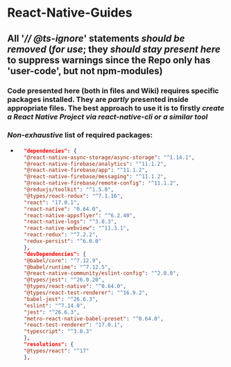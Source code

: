 # React-Native-Guides

## All '_// @ts-ignore_' statements _should be removed_ (_for use_; they _should stay present here_ to suppress warnings since the Repo only has 'user-code', but not npm-modules)


### Code presented here (both in files and Wiki) requires specific packages installed. They are _partly_ presented inside appropriate files. The best approach to use it is to firstly _create a React Native Project via react-native-cli or a similar tool_

### _Non-exhaustive_ list of required packages:
* ```json
    "dependencies": {
    "@react-native-async-storage/async-storage": "^1.14.1",
    "@react-native-firebase/analytics": "^11.1.2",
    "@react-native-firebase/app": "^11.1.2",
    "@react-native-firebase/messaging": "^11.1.2",
    "@react-native-firebase/remote-config": "^11.1.2",
    "@reduxjs/toolkit": "^1.5.0",
    "@types/react-redux": "^7.1.16",
    "react": "17.0.1",
    "react-native": "0.64.0",
    "react-native-appsflyer": "^6.2.40",
    "react-native-logs": "^3.0.3",
    "react-native-webview": "^11.3.1",
    "react-redux": "^7.2.2",
    "redux-persist": "^6.0.0"
    },
    "devDependencies": {
    "@babel/core": "^7.12.9",
    "@babel/runtime": "^7.12.5",
    "@react-native-community/eslint-config": "^2.0.0",
    "@types/jest": "^26.0.20",
    "@types/react-native": "^0.64.0",
    "@types/react-test-renderer": "^16.9.2",
    "babel-jest": "^26.6.3",
    "eslint": "^7.14.0",
    "jest": "^26.6.3",
    "metro-react-native-babel-preset": "^0.64.0",
    "react-test-renderer": "17.0.1",
    "typescript": "^3.8.3"
    },
    "resolutions": {
    "@types/react": "^17"
    },
```
